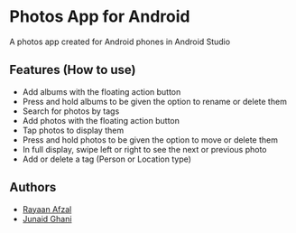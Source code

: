 
# Photos App for Android

A photos app created for Android phones in Android Studio 




## Features (How to use)

- Add albums with the floating action button
- Press and hold albums to be given the option to rename or delete them
- Search for photos by tags
- Add photos with the floating action button
- Tap photos to display them
- Press and hold photos to be given the option to move or delete them
- In full display, swipe left or right to see the next or previous photo
- Add or delete a tag (Person or Location type)

## Authors
- [Rayaan Afzal](https://github.com/rafzal2020)
- [Junaid Ghani](https://github.com/gmdjunaid)
